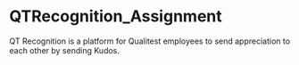 # QTRecognition_Assignment

QT Recognition is a platform for Qualitest employees to send appreciation to each other by sending Kudos. 
